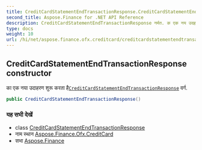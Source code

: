 ```yaml
---
title: CreditCardStatementEndTransactionResponse.CreditCardStatementEndTransactionResponse
second_title: Aspose.Finance for .NET API Reference
description: CreditCardStatementEndTransactionResponse नर्मत. क एक नय उदहरण शुरू करत हैCreditCardStatementEndTransactionResponse वर्ग.
type: docs
weight: 10
url: /hi/net/aspose.finance.ofx.creditcard/creditcardstatementendtransactionresponse/creditcardstatementendtransactionresponse/
---
```

## CreditCardStatementEndTransactionResponse constructor

का एक नया उदाहरण शुरू करता है[`CreditCardStatementEndTransactionResponse`](../) वर्ग.

```csharp
public CreditCardStatementEndTransactionResponse()
```

### यह सभी देखें

* class [CreditCardStatementEndTransactionResponse](../)
* नाम स्थान [Aspose.Finance.Ofx.CreditCard](../../creditcardstatementendtransactionresponse/)
* सभा [Aspose.Finance](../../../)


